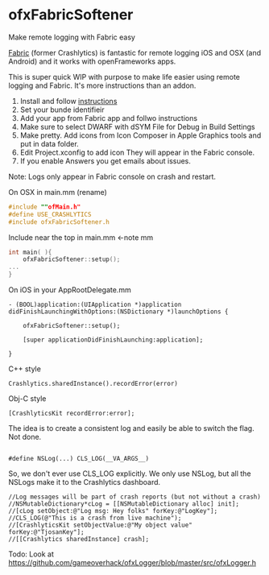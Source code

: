 # ofxFabricSoftener
Make remote logging with Fabric easy


[Fabric](https://fabric.io/home) (former Crashlytics) is fantastic for remote logging iOS and OSX (and Android) and it works with openFrameworks apps.

This is super quick WIP with purpose to make life easier using remote logging and Fabric. It's more instructions than an addon.



1. Install and follow [instructions](https://fabric.io/home)
2. Set your bunde identifieir
3. Add your app from Fabric app and follwo instructions
4. Make sure to select DWARF with dSYM File for Debug in Build Settings
5. Make pretty. Add icons from Icon Composer in Apple Graphics tools and put in data folder.
6. Edit Project.xconfig to add icon They will appear in the Fabric console.
7. If you enable Answers you get emails about issues.

Note: Logs only appear in Fabric console on crash and restart.




On OSX in main.mm (rename)
```C++
#include ""ofMain.h"
#define USE_CRASHLYTICS
#include ofxFabricSoftener.h
```

Include near the top in main.mm <-note mm

```C++
int main( ){
    ofxFabricSoftener::setup();
...
}
```


 
 
On iOS in your AppRootDelegate.mm
```Obj-C
- (BOOL)application:(UIApplication *)application didFinishLaunchingWithOptions:(NSDictionary *)launchOptions {
    
    ofxFabricSoftener::setup();

    [super applicationDidFinishLaunching:application];

}
```


C++ style
```
Crashlytics.sharedInstance().recordError(error)
```

Obj-C style
```
[CrashlyticsKit recordError:error];
```


The idea is to create a consistent log and easily be able to 
switch the flag. Not done.
```

#define NSLog(...) CLS_LOG(__VA_ARGS__)
```

So, we don't ever use CLS_LOG explicitly. We only use NSLog, but all the NSLogs make it to the Crashlytics dashboard.


    //Log messages will be part of crash reports (but not without a crash)
    //NSMutableDictionary*cLog = [[NSMutableDictionary alloc] init];
    //[cLog setObject:@"Log msg: Hey folks" forKey:@"LogKey"];
    //CLS_LOG(@"This is a crash from live machine");
    //[CrashlyticsKit setObjectValue:@"My object value" forKey:@"TjosanKey"];
    //[[Crashlytics sharedInstance] crash];



Todo: Look at https://github.com/gameoverhack/ofxLogger/blob/master/src/ofxLogger.h



